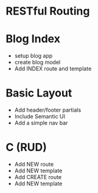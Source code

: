 # RESTful Routing

# Blog Index
* setup blog app
* create blog model
* Add INDEX route and template

# Basic Layout
* Add header/footer partials
* Include Semantic UI
* Add a simple nav bar

# C (RUD)
* Add NEW route
* Add NEW template
* Add CREATE route
* Add NEW template
